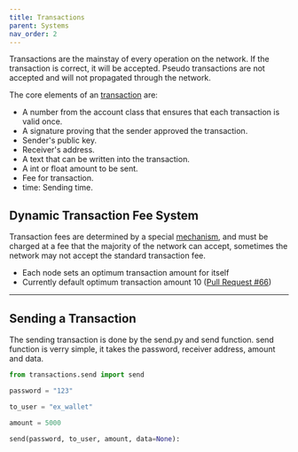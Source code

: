```yaml
---
title: Transactions
parent: Systems
nav_order: 2
---
```


Transactions are the mainstay of every operation on the network. If the transaction is correct, it will be accepted.
Pseudo transactions are not accepted and will not propagated through the network.

The core elements of an [transaction](https://github.com/Decentra-Network/Decentra-Network/blob/master/src/transactions/transaction.py#L13) are:

- A number from the account class that ensures that
  each transaction is valid once.
- A signature proving that the sender approved the transaction.
- Sender's public key.
- Receiver's address.
- A text that can be written into the transaction.
- A int or float amount to be sent.
- Fee for transaction.
- time: Sending time.

## Dynamic Transaction Fee System

Transaction fees are determined by a special [mechanism](https://github.com/Decentra-Network/Decentra-Network/blob/master/src/blockchain/block/block_main.py#L292), and must be charged at a fee that the majority of the network can accept, sometimes the network may not accept the standard transaction fee.

- Each node sets an optimum transaction amount for itself
- Currently default optimum transaction amount 10 ([Pull Request #66](https://github.com/Decentra-Network/Decentra-Network/commit/82e124919e8031fed1a784bf5ddb023febb8a587#diff-17332442b68875a6b66bd4989c8ed80c22ce1c836445aa7042145b0c0627cf30R62))

---

## Sending a Transaction

The sending transaction is done by the send.py and send function.
send function is verry simple, it takes the password, receiver address, amount and data.

```python
from transactions.send import send

password = "123"

to_user = "ex_wallet"

amount = 5000

send(password, to_user, amount, data=None):
```
